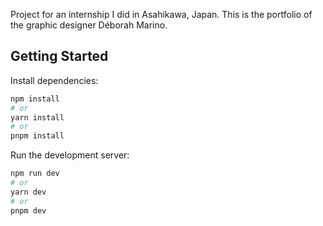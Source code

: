 Project for an internship I did in Asahikawa, Japan. This is the portfolio of the graphic designer Déborah Marino.

## Getting Started

Install dependencies:

```bash
npm install
# or
yarn install
# or
pnpm install
```

Run the development server:

```bash
npm run dev
# or
yarn dev
# or
pnpm dev
```